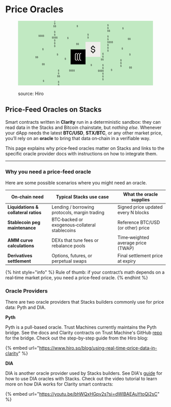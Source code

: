 # Price Oracles

<figure><img src=".gitbook/assets/image (6).png" alt=""><figcaption><p>source: Hiro</p></figcaption></figure>

## Price‑Feed Oracles on Stacks

Smart contracts written in **Clarity** run in a deterministic sandbox: they can read data in the Stacks and Bitcoin chainstate, but _nothing else_. Whenever your dApp needs the latest **BTC/USD**, **STX/BTC**, or any other market price, you’ll rely on an **oracle** to bring that data on‑chain in a verifiable way.

This page explains why price‑feed oracles matter on Stacks and links to the specific oracle provider docs with instructions on how to integrate them.

***

### Why you need a price‑feed oracle

Here are some possible scenarios where you might need an oracle.

| On‑chain need                        | Typical Stacks use case                        | What the oracle supplies            |
| ------------------------------------ | ---------------------------------------------- | ----------------------------------- |
| **Liquidations & collateral ratios** | Lending / borrowing protocols, margin trading  | Signed price updated every N blocks |
| **Stablecoin peg maintenance**       | BTC‑backed or exogenous‑collateral stablecoins | Reference BTC/USD (or other) price  |
| **AMM curve calculations**           | DEXs that tune fees or rebalance pools         | Time‑weighted average price (TWAP)  |
| **Derivatives settlement**           | Options, futures, or perpetual swaps           | Final settlement price at expiry    |

{% hint style="info" %}
Rule of thumb: if your contract’s math depends on a real‑time market price, you need a price‑feed oracle.
{% endhint %}

### Oracle Providers

There are two oracle providers that Stacks builders commonly use for price data: Pyth and DIA.

**Pyth**

Pyth is a pull-based oracle. Trust Machines currently maintains the Pyth bridge. See the docs and Clarity contracts on Trust Machine's GitHub [repo](https://github.com/Trust-Machines/stacks-pyth-bridge) for the bridge. Check out the step-by-step guide from the Hiro blog:

{% embed url="https://www.hiro.so/blog/using-real-time-price-data-in-clarity" %}

**DIA**

DIA is another oracle provider used by Stacks builders. See DIA's [guide](https://nexus.diadata.org/how-to-guides/fetch-price-data/chain-specific-guide/stacks) for how to use DIA oracles with Stacks. Check out the video tutorial to learn more on how DIA works for Clarity smart contracts:

{% embed url="https://youtu.be/bhWQxHGpv2s?si=dWlBAEAuYtoQj2sC" %}
